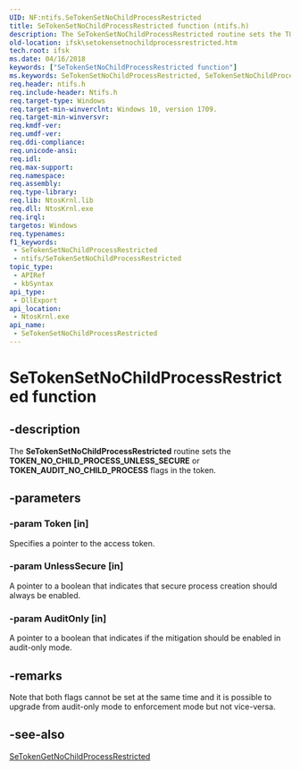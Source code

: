 ```yaml
---
UID: NF:ntifs.SeTokenSetNoChildProcessRestricted
title: SeTokenSetNoChildProcessRestricted function (ntifs.h)
description: The SeTokenSetNoChildProcessRestricted routine sets the TOKEN_AUDIT_NO_CHILD_PROCESS or TOKEN_AUDIT_NO_CHILD_PROCESS flags in the token.
old-location: ifsk\setokensetnochildprocessrestricted.htm
tech.root: ifsk
ms.date: 04/16/2018
keywords: ["SeTokenSetNoChildProcessRestricted function"]
ms.keywords: SeTokenSetNoChildProcessRestricted, SeTokenSetNoChildProcessRestricted function [Installable File System Drivers], ifsk.setokensetnochildprocessrestricted, ntifs/SeTokenSetNoChildProcessRestricted
req.header: ntifs.h
req.include-header: Ntifs.h
req.target-type: Windows
req.target-min-winverclnt: Windows 10, version 1709.
req.target-min-winversvr: 
req.kmdf-ver: 
req.umdf-ver: 
req.ddi-compliance: 
req.unicode-ansi: 
req.idl: 
req.max-support: 
req.namespace: 
req.assembly: 
req.type-library: 
req.lib: NtosKrnl.lib
req.dll: NtosKrnl.exe
req.irql: 
targetos: Windows
req.typenames: 
f1_keywords:
 - SeTokenSetNoChildProcessRestricted
 - ntifs/SeTokenSetNoChildProcessRestricted
topic_type:
 - APIRef
 - kbSyntax
api_type:
 - DllExport
api_location:
 - NtosKrnl.exe
api_name:
 - SeTokenSetNoChildProcessRestricted
---
```


# SeTokenSetNoChildProcessRestricted function


## -description

The <b>SeTokenSetNoChildProcessRestricted</b> routine sets the <b>TOKEN_NO_CHILD_PROCESS_UNLESS_SECURE</b> or <b>TOKEN_AUDIT_NO_CHILD_PROCESS</b>
    flags in the token.

## -parameters

### -param Token [in]


Specifies a pointer to the access token.

### -param UnlessSecure [in]


A pointer to a boolean that indicates that secure process creation should always be enabled.

### -param AuditOnly [in]


A pointer to a boolean that indicates if the mitigation should be enabled in
                audit-only mode.

## -remarks

Note that both flags cannot be set at the same time
    and it is possible to upgrade from audit-only mode to enforcement
    mode but not vice-versa.

## -see-also

<a href="/windows-hardware/drivers/ddi/ntifs/nf-ntifs-setokengetnochildprocessrestricted">SeTokenGetNoChildProcessRestricted</a>
